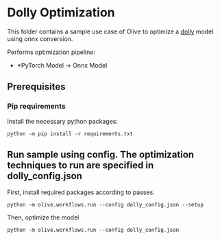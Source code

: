 # Dolly Optimization
This folder contains a sample use case of Olive to optimize a [dolly](https://huggingface.co/databricks/dolly-v2-12b) model using onnx conversion.

Performs optimization pipeline:
- *PyTorch Model -> Onnx Model

## Prerequisites
### Pip requirements
Install the necessary python packages:
```
python -m pip install -r requirements.txt
```

## Run sample using config. The optimization techniques to run are specified in dolly_config.json
First, install required packages according to passes.
```
python -m olive.workflows.run --config dolly_config.json --setup
```

Then, optimize the model
```
python -m olive.workflows.run --config dolly_config.json
```
